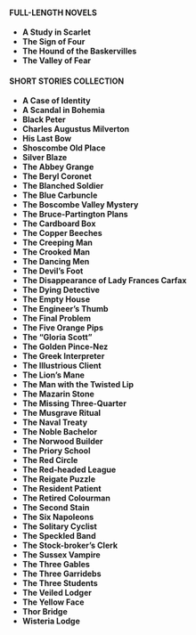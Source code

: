 #### **FULL-LENGTH NOVELS**

* **A Study in Scarlet**
* **The Sign of Four**
* **The Hound of the Baskervilles**
* **The Valley of Fear**

#### **SHORT STORIES COLLECTION**

* **A Case of Identity**
* **A Scandal in Bohemia**
* **Black Peter**
* **Charles Augustus Milverton**
* **His Last Bow**
* **Shoscombe Old Place**
* **Silver Blaze**
* **The Abbey Grange**
* **The Beryl Coronet**
* **The Blanched Soldier**
* **The Blue Carbuncle**
* **The Boscombe Valley Mystery**
* **The Bruce-Partington Plans**
* **The Cardboard Box**
* **The Copper Beeches**
* **The Creeping Man**
* **The Crooked Man**
* **The Dancing Men**
* **The Devil’s Foot**
* **The Disappearance of Lady Frances Carfax**
* **The Dying Detective**
* **The Empty House**
* **The Engineer’s Thumb**
* **The Final Problem**
* **The Five Orange Pips**
* **The “Gloria Scott”**
* **The Golden Pince-Nez**
* **The Greek Interpreter**
* **The Illustrious Client**
* **The Lion’s Mane**
* **The Man with the Twisted Lip**
* **The Mazarin Stone**
* **The Missing Three-Quarter**
* **The Musgrave Ritual**
* **The Naval Treaty**
* **The Noble Bachelor**
* **The Norwood Builder**
* **The Priory School**
* **The Red Circle**
* **The Red-headed League**
* **The Reigate Puzzle**
* **The Resident Patient**
* **The Retired Colourman**
* **The Second Stain**
* **The Six Napoleons**
* **The Solitary Cyclist**
* **The Speckled Band**
* **The Stock-broker’s Clerk**
* **The Sussex Vampire**
* **The Three Gables**
* **The Three Garridebs**
* **The Three Students**
* **The Veiled Lodger**
* **The Yellow Face**
* **Thor Bridge**
* **Wisteria Lodge**
